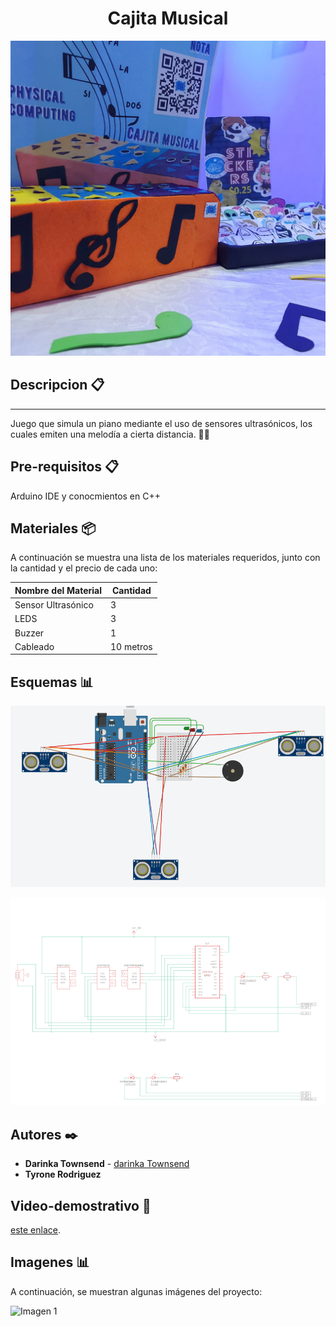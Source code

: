 <h1 align="center"> Cajita Musical </h1>
<p align="center"><img src="imagen.jpeg"/></p> 


## Descripcion  📋
---
Juego que simula un piano mediante el uso de sensores ultrasónicos, los cuales emiten una melodía a cierta distancia. 🧩👋


## Pre-requisitos  📋

Arduino IDE y conocmientos en C++


## Materiales  📦

A continuación se muestra una lista de los materiales requeridos, junto con la cantidad y el precio de cada uno:


  Nombre del Material  | Cantidad  |  
|----------------------|-----------|
| Sensor Ultrasónico   | 3         | 
| LEDS                 | 3         | 
| Buzzer               | 1         | 
| Cableado             | 10 metros | 


## Esquemas 📊
![Esquema](p1.png)

![Esquema](p2.png)

## Autores ✒️

* **Darinka Townsend** - [darinka Townsend](https://github.com/DarinkaTownsend)
* **Tyrone Rodriguez** 


## Video-demostrativo 🎥

[este enlace](video.mp4).

## Imagenes 📊

A continuación, se muestran algunas imágenes del proyecto:

![Imagen 1](image.jpeg)

